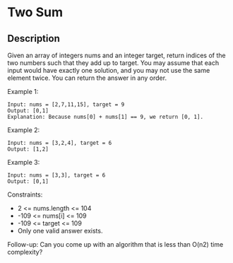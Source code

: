 # Two Sum
## Description

Given an array of integers nums and an integer target, return indices of the two numbers such that they add up to target.
You may assume that each input would have exactly one solution, and you may not use the same element twice.
You can return the answer in any order.

 

Example 1:
```
Input: nums = [2,7,11,15], target = 9
Output: [0,1]
Explanation: Because nums[0] + nums[1] == 9, we return [0, 1].
```
Example 2:
```
Input: nums = [3,2,4], target = 6
Output: [1,2]
```
Example 3:
```
Input: nums = [3,3], target = 6
Output: [0,1]
```
Constraints:

* 2 <= nums.length <= 104
* -109 <= nums[i] <= 109
* -109 <= target <= 109
* Only one valid answer exists.
 

Follow-up: Can you come up with an algorithm that is less than O(n2) time complexity?

